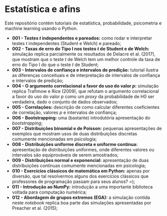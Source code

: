 # Estatística e afins

Este repositório contém tutoriais de estatística, probabilidade, psicometria e machine learning usando o Python.

  * **001 - Testes *t* independentes e pareados:** como rodar e interpretar testes *t* independentes (Student e Welch) e pareado;
  * **002 - Taxas de erro do Tipo I nos testes *t* de Student e de Welch:** simulação replica parcialmente os resultados de Delacre et al. (2017), que mostram que o teste *t* de Welch tem um melhor controle da taxa de erro do Tipo I do que o teste *t* de Student;
  * **003 - Intervalos de confiança e intervalos de predição:** tutorial ilustra as diferenças conceituais e de interpretação de intervalos de confiança e intervalos de predição;
  * **004 - O argumento correlacional a favor do uso do valor *p*:** simulação replica Trafimow e Rice (2009), que refutam o argumento correlacional a favor do uso do valor *p* como um *proxy* da probabilidade de H0 ser verdadeira, dado o conjunto de dados observados;
  * **005 - Correlações:** descrição de como calcular diferentes coeficientes de correlação, valores *p* e intervalos de confiança;
  * **006 - Bootstrapping:** uma (bastante) introdutória apresentação do *bootstrapping*;
  * **007 - Distribuições binomial e de Poisson:** pequenas apresentações de exemplos que mostram usos de duas distribuições discretas comumente mencionadas em psicologia;
  * **008 - Distribuições uniforme discreta e uniforme contínua:** apresentação de distribuições uniformes, onde diferentes valores ou intervalos são equiprováveis de serem amostrados;
  * **009 - Distribuições normal e exponencial:** apresentação de duas distribuições contínuas comumente mencionadas em psicologia;
  * **010 - Exercícios clássicos de matemática em Python:** apenas por diversão, que tal resolvermos alguns dos exercícios clássicos que professores de programação passam para seus alunos? =);
  * **011 - Introdução ao NumPy:** introdução a uma importante biblioteca voltada para computação numérica;
  * **012 - Abordagem de grupos extremos (EGA):** a simulação contida neste *notebook* replica boa parte das simulações apresentadas por Preacher et al. (2015);
